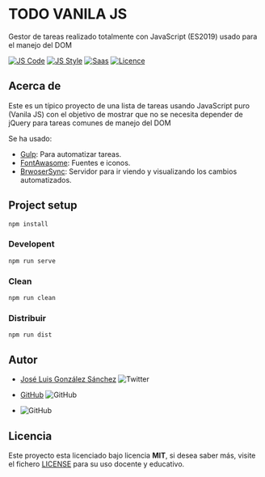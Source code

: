 # TODO VANILA JS

Gestor de tareas realizado totalmente con JavaScript (ES2019) usado para el manejo del DOM

[![JS Code](https://img.shields.io/badge/JS%20Code-ES2019-yellow)](https://www.ecma-international.org/ecma-262)
[![JS Style](https://img.shields.io/badge/JS%20Style-AirBnB-ff69b4)](https://airbnb.io/javascript)
[![Saas](https://img.shields.io/badge/Sass-%20Ready-ff69b4)](https://sass-lang.com/)
[![Licence](https://img.shields.io/github/license/joseluisgs/NodeMonRest)](https://github.com/joseluisgs/NodeMonRest/blob/master/LICENSE)

## Acerca de

Este es un típico proyecto de una lista de tareas usando JavaScript puro (Vanila JS) con el objetivo de mostrar que no se necesita depender de jQuery para tareas comunes de manejo del DOM

Se ha usado:

- [Gulp](https://gulpjs.com/): Para automatizar tareas.
- [FontAwasome](https://fontawesome.com/v4.7.0/icons/): Fuentes e iconos.
- [BrwoserSync](https://www.browsersync.io/): Servidor para ir viendo y visualizando los cambios automatizados.

## Project setup

```
npm install
```

### Developent

```
npm run serve
```

### Clean

```
npm run clean
```

### Distribuir

```
npm run dist
```

## Autor

- [José Luis González Sánchez](https://twitter.com/joseluisgonsan) ![Twitter](https://img.shields.io/twitter/follow/joseluisgonsan?style=social)

- [GitHub](https://github.com/joseluisgs) ![GitHub](https://img.shields.io/github/followers/joseluisgs?style=social)

- ![GitHub](https://img.shields.io/github/last-commit/joseluisgs/todo-vanila)

## Licencia

Este proyecto esta licenciado bajo licencia **MIT**, si desea saber más, visite el fichero [LICENSE](https://github.com/joseluisgs/todo-vanila/blob/master/LICENSE) para su uso docente y educativo.
